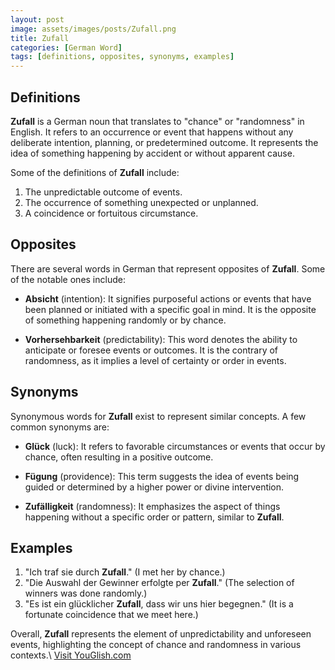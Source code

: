 ```yaml
---
layout: post
image: assets/images/posts/Zufall.png
title: Zufall
categories: [German Word]
tags: [definitions, opposites, synonyms, examples]
---
```


## Definitions

**Zufall** is a German noun that translates to "chance" or "randomness" in English. It refers to an occurrence or event that happens without any deliberate intention, planning, or predetermined outcome. It represents the idea of something happening by accident or without apparent cause.

Some of the definitions of **Zufall** include:

1. The unpredictable outcome of events.
2. The occurrence of something unexpected or unplanned.
3. A coincidence or fortuitous circumstance.

## Opposites

There are several words in German that represent opposites of **Zufall**. Some of the notable ones include:

- **Absicht** (intention): It signifies purposeful actions or events that have been planned or initiated with a specific goal in mind. It is the opposite of something happening randomly or by chance.

- **Vorhersehbarkeit** (predictability): This word denotes the ability to anticipate or foresee events or outcomes. It is the contrary of randomness, as it implies a level of certainty or order in events.

## Synonyms

Synonymous words for **Zufall** exist to represent similar concepts. A few common synonyms are:

- **Glück** (luck): It refers to favorable circumstances or events that occur by chance, often resulting in a positive outcome.

- **Fügung** (providence): This term suggests the idea of events being guided or determined by a higher power or divine intervention.

- **Zufälligkeit** (randomness): It emphasizes the aspect of things happening without a specific order or pattern, similar to **Zufall**.

## Examples

1. "Ich traf sie durch **Zufall**." (I met her by chance.)
2. "Die Auswahl der Gewinner erfolgte per **Zufall**." (The selection of winners was done randomly.)
3. "Es ist ein glücklicher **Zufall**, dass wir uns hier begegnen." (It is a fortunate coincidence that we meet here.)

Overall, **Zufall** represents the element of unpredictability and unforeseen events, highlighting the concept of chance and randomness in various contexts.\ <a id="yg-widget-0" class="youglish-widget" data-query="Zufall" data-lang="german" data-components="8412" data-auto-start="0" data-bkg-color="theme_light" data-title="How%20to%20pronounce%20Zufall%20in%20German"  rel="nofollow" href="https://youglish.com">Visit YouGlish.com</a><script async src="https://youglish.com/public/emb/widget.js" charset="utf-8"></script>